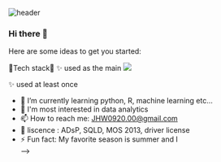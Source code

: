 ![header](https://capsule-render.vercel.app/api?height=400&text=WELCOME%20&desc=Hyewon's%20github!)

### Hi there 👋
Here are some ideas to get you started:

🏸Tech stack🏸
✨ used as the main
<img src="https://img.shields.io/badge/Python-3776AB?style=for-the-badge&logo=Python&logoColor=white">


✨ used at least once


- 🌱 I’m currently learning python, R, machine learning etc...
- 👯 I'm most interested in data analytics 
- 📫 How to reach me: JHW0920.00@gmail.com
- 💌 liscence : ADsP, SQLD, MOS 2013, driver license
- ⚡ Fun fact: My favorite season is summer and I  
-->
